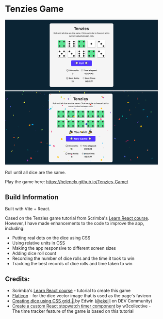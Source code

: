 # Tenzies Game

![](./screenshot.png)
![](./screenshot-win.png)

Roll until all dice are the same.

Play the game here: https://helenclx.github.io/Tenzies-Game/

## Build Information

Built with Vite + React.

Cased on the Tenzies game tutorial from Scrimba's [Learn React course](https://scrimba.com/learn/learnreact). However, I have made enhancements to the code to improve the app, including:

- Putting real dots on the dice using CSS
- Using relative units in CSS
- Making the app responsive to different screen sizes
- Adding dice roll count
- Recording the number of dice rolls and the time it took to win
- Tracking the best records of dice rolls and time taken to win

## Credits:

- Scrimba's [Learn React course](https://scrimba.com/learn/learnreact) - tutorial to create this game
- [Flaticon](https://www.flaticon.com/) -  for the dice vector image that is used as the page's favicon
- [Creating dice using CSS grid 🎲 ](https://dev.to/ekeijl/creating-dice-using-css-grid-j4) by Edwin ([@ekeijl](https://dev.to/ekeijl) on DEV Community)
- [Create a custom React stopwatch timer component](https://w3collective.com/react-stopwatch/) by w3collective - The time tracker feature of the game is based on this tutorial
